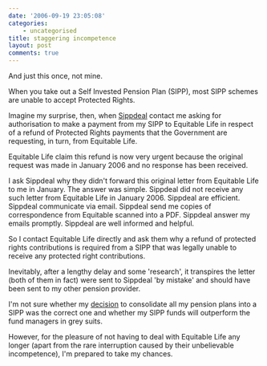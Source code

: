 ```yaml
---
date: '2006-09-19 23:05:08'
categories:
    - uncategorised
title: staggering incompetence
layout: post
comments: true
---
```


And just this once, not mine.

When you take out a Self Invested Pension Plan (SIPP), most SIPP schemes
are unable to accept Protected Rights.

Imagine my surprise, then, when [Sippdeal](http://www.sippdeal.co.uk/)
contact me asking for authorisation to make a payment from my SIPP to
Equitable Life in respect of a refund of Protected Rights payments that
the Government are requesting, in turn, from Equitable Life.

Equitable Life claim this refund is now very urgent because the original
request was made in January 2006 and no response has been received.

I ask Sippdeal why they didn't forward this original letter from
Equitable Life to me in January. The answer was simple. Sippdeal did not
receive any such letter from Equitable Life in January 2006. Sippdeal
are efficient. Sippdeal communicate via email. Sippdeal send me copies
of correspondence from Equitable scanned into a PDF. Sippdeal answer my
emails promptly. Sippdeal are well informed and helpful.

So I contact Equitable Life directly and ask them why a refund of
protected rights contributions is required from a SIPP that was legally
unable to receive any protected right contributions.

Inevitably, after a lengthy delay and some 'research', it transpires the
letter (both of them in fact) were sent to Sippdeal 'by mistake' and
should have been sent to my other pension provider.

I'm not sure whether my
[decision](http://www.nbrightside.com/blog/2005/11/21/my-personal-pensions-crisis/)
to consolidate all my pension plans into a SIPP was the correct one and
whether my SIPP funds will outperform the fund managers in grey suits.

However, for the pleasure of not having to deal with Equitable Life any
longer (apart from the rare interruption caused by their unbelievable
incompetence), I'm prepared to take my chances.
